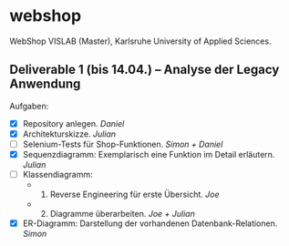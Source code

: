 # webshop #

WebShop VISLAB (Master), Karlsruhe University of Applied Sciences.

## Deliverable 1 (bis 14.04.) – Analyse der Legacy Anwendung ##

Aufgaben:
- [x] Repository anlegen. *Daniel*
- [x] Architekturskizze. *Julian*
- [ ] Selenium-Tests für Shop-Funktionen. *Simon + Daniel*
- [x] Sequenzdiagramm: Exemplarisch eine Funktion im Detail erläutern. *Julian*
- [ ] Klassendiagramm:
  - 1. Reverse Engineering für erste Übersicht. *Joe*
  - 2. Diagramme überarbeiten. *Joe + Julian*
- [x] ER-Diagramm: Darstellung der vorhandenen Datenbank-Relationen. *Simon*
